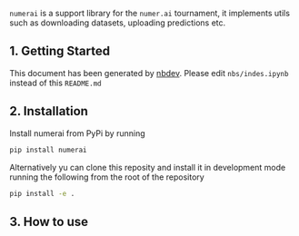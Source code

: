 
<!-- WARNING: THIS FILE WAS AUTOGENERATED! DO NOT EDIT! -->

`numerai` is a support library for the `numer.ai` tournament, it
implements utils such as downloading datasets, uploading predictions
etc.

## 1. Getting Started

This document has been generated by [nbdev](https://nbdev.fast.ai).
Please edit `nbs/indes.ipynb` instead of this `README.md`

## 2. Installation

Install numerai from PyPi by running

``` sh
pip install numerai
```

Alternatively yu can clone this reposity and install it in development
mode running the following from the root of the repository

``` sh
pip install -e .
```

## 3. How to use
